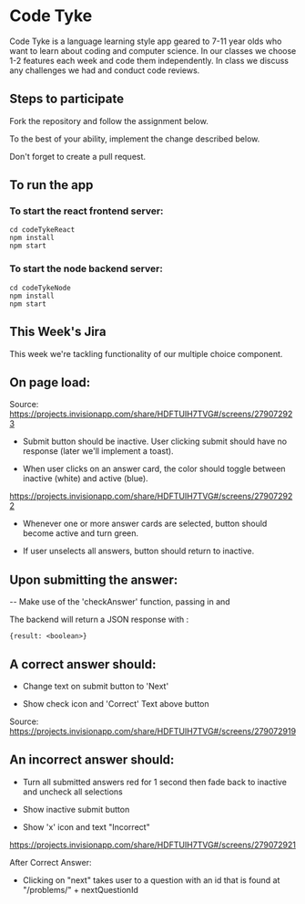 # Code Tyke

Code Tyke is a language learning style app geared to 7-11 year olds who want to
learn about coding and computer science. In our classes we choose 1-2 features
each week and code them independently. In class we discuss any challenges we had
and conduct code reviews.

## Steps to participate

Fork the repository and follow the assignment below.

To the best of your ability, implement the change described below.

Don't forget to create a pull request.

## To run the app

### To start the react frontend server:
```
cd codeTykeReact
npm install
npm start
```
### To start the node backend server:
```
cd codeTykeNode
npm install
npm start
```

## This Week's Jira

This week we're tackling functionality of our multiple choice component. 

## On page load: 

Source: https://projects.invisionapp.com/share/HDFTUIH7TVG#/screens/279072923

- Submit button should be inactive. User clicking submit should have no response (later we'll implement a toast). 

- When user clicks on an answer card, the color should toggle between inactive (white) and active (blue). 

https://projects.invisionapp.com/share/HDFTUIH7TVG#/screens/279072922

- Whenever one or more answer cards are selected, button should become active and turn green. 

- If user unselects all answers, button should return to inactive. 

## Upon submitting the answer:

-- Make use of the 'checkAnswer' function, passing in <questionId> and <checkboxStatus>
  
The backend will return a JSON response with :
```
{result: <boolean>}
```
## A correct answer should:

- Change text on submit button to 'Next'

- Show check icon and 'Correct' Text above button 

Source: https://projects.invisionapp.com/share/HDFTUIH7TVG#/screens/279072919


## An incorrect answer should: 

- Turn all submitted answers red for 1 second then fade back to inactive and uncheck all selections

- Show inactive submit button

- Show 'x' icon and text "Incorrect"

https://projects.invisionapp.com/share/HDFTUIH7TVG#/screens/279072921

After Correct Answer:

- Clicking on "next" takes user to a question with an id that is found at "/problems/" + nextQuestionId
